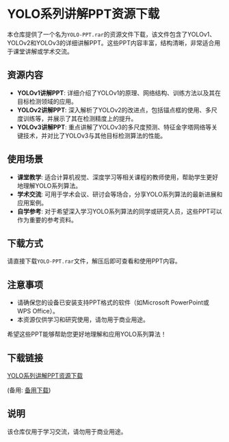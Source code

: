 # YOLO系列讲解PPT资源下载

本仓库提供了一个名为`YOLO-PPT.rar`的资源文件下载，该文件包含了YOLOv1、YOLOv2和YOLOv3的详细讲解PPT。这些PPT内容丰富，结构清晰，非常适合用于课堂讲解或学术交流。

## 资源内容

- **YOLOv1讲解PPT**: 详细介绍了YOLOv1的原理、网络结构、训练方法以及其在目标检测领域的应用。
- **YOLOv2讲解PPT**: 深入解析了YOLOv2的改进点，包括锚点框的使用、多尺度训练等，并展示了其在检测精度上的提升。
- **YOLOv3讲解PPT**: 重点讲解了YOLOv3的多尺度预测、特征金字塔网络等关键技术，并对比了YOLOv3与其他目标检测算法的性能。

## 使用场景

- **课堂教学**: 适合计算机视觉、深度学习等相关课程的教师使用，帮助学生更好地理解YOLO系列算法。
- **学术交流**: 可用于学术会议、研讨会等场合，分享YOLO系列算法的最新进展和应用案例。
- **自学参考**: 对于希望深入学习YOLO系列算法的同学或研究人员，这些PPT可以作为重要的参考资料。

## 下载方式

请直接下载`YOLO-PPT.rar`文件，解压后即可查看和使用PPT内容。

## 注意事项

- 请确保您的设备已安装支持PPT格式的软件（如Microsoft PowerPoint或WPS Office）。
- 本资源仅供学习和研究使用，请勿用于商业用途。

希望这些PPT能够帮助您更好地理解和应用YOLO系列算法！

## 下载链接
[YOLO系列讲解PPT资源下载](https://pan.quark.cn/s/3ef34799b978) 

(备用: [备用下载](https://pan.baidu.com/s/1PU_S1tHk4vc3Li_qolwifQ?pwd=1234))

## 说明

该仓库仅用于学习交流，请勿用于商业用途。
